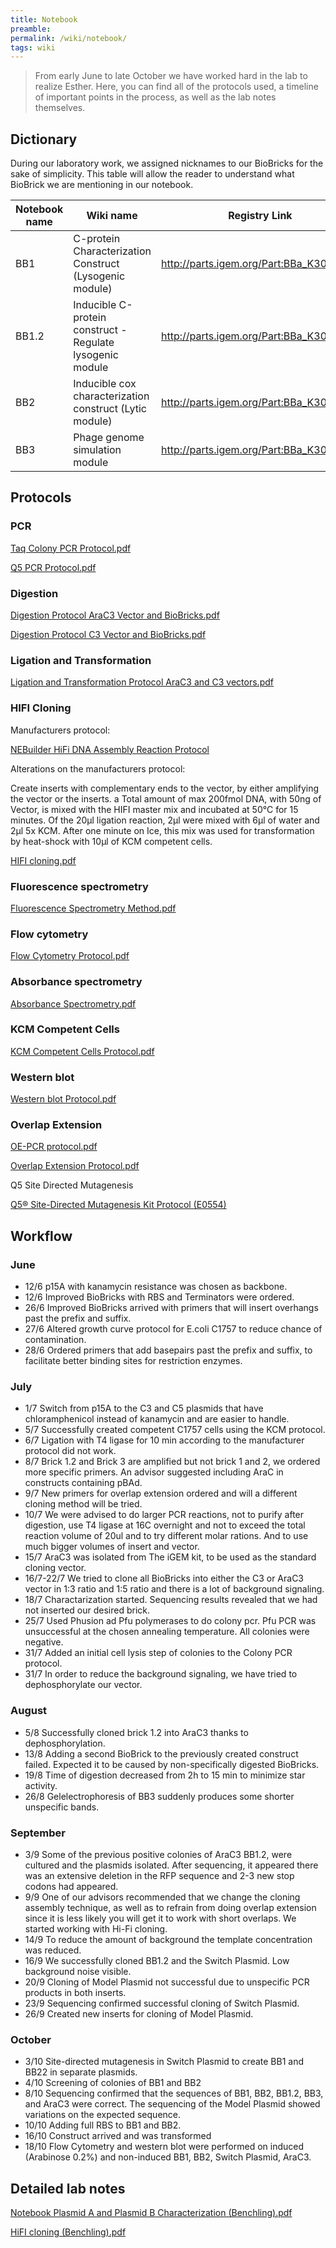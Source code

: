 ```yaml
---
title: Notebook
preamble:
permalink: /wiki/notebook/
tags: wiki
---
```


> From early June to late October we have worked hard in the lab to realize Esther. Here, you can find all of the protocols used, a timeline of important points in the process, as well as the lab notes themselves.

## Dictionary

During our laboratory work, we assigned nicknames to our BioBricks for the sake of simplicity. This table will allow the reader to understand what BioBrick we are mentioning in our notebook.

| Notebook name | Wiki name                                                 | Registry Link                           |
| ------------- | --------------------------------------------------------- | --------------------------------------- |
| BB1           | C-protein Characterization Construct (Lysogenic module)   | http://parts.igem.org/Part:BBa_K3024004 |
| BB1.2         | Inducible C-protein construct - Regulate lysogenic module | http://parts.igem.org/Part:BBa_K3024009 |
| BB2           | Inducible cox characterization construct (Lytic module)   | http://parts.igem.org/Part:BBa_K3024011 |
| BB3           | Phage genome simulation module                            | http://parts.igem.org/Part:BBa_K3024012 |

## Protocols

### PCR

[Taq Colony PCR Protocol.pdf](https://2019.igem.org/wiki/images/1/10/T--Stockholm--Taq_Colony_PCR_Protocol.pdf)

[Q5 PCR Protocol.pdf](https://2019.igem.org/wiki/images/1/1f/T--Stockholm--Q5_PCR_Protocol.pdf)

### Digestion

[Digestion Protocol AraC3 Vector and BioBricks.pdf](https://2019.igem.org/wiki/images/9/94/T--Stockholm--Digestion_Protocol_AraC3_Vector_and_BioBricks.pdf)

[Digestion Protocol C3 Vector and BioBricks.pdf](https://2019.igem.org/wiki/images/e/eb/T--Stockholm--Digestion_Protocol_C3_Vector_and_BioBricks.pdf)

### Ligation and Transformation

[Ligation and Transformation Protocol AraC3 and C3 vectors.pdf](https://2019.igem.org/wiki/images/7/70/T--Stockholm--Ligation_and_Transformation_Protocol_AraC3_and_C3_vectors.pdf)

### HIFI Cloning

Manufacturers protocol:

[NEBuilder HiFi DNA Assembly Reaction Protocol](https://international.neb.com/protocols/2014/11/26/nebuilder-hifi-dna-assembly-reaction-protocol)

Alterations on the manufacturers protocol:

Create inserts with complementary ends to the vector, by either amplifying the vector or the inserts. a Total amount of max 200fmol DNA, with 50ng of Vector, is mixed with the HIFI master mix and incubated at 50°C for 15 minutes. Of the 20µl ligation reaction, 2µl were mixed with 6µl of water and 2µl 5x KCM. After one minute on Ice, this mix was used for transformation by heat-shock with 10µl of KCM competent cells.

[HIFI cloning.pdf](https://2019.igem.org/wiki/images/0/04/T--Stockholm--HIFI_cloning.pdf)

### Fluorescence spectrometry

[Fluorescence Spectrometry Method.pdf](https://2019.igem.org/wiki/images/c/c6/T--Stockholm--Fluorescence_Spectrometry_Method.pdf)

### Flow cytometry

[Flow Cytometry Protocol.pdf](https://2019.igem.org/wiki/images/7/73/T--Stockholm--Flow_Cytometry_Protocol.pdf)

### Absorbance spectrometry

[Absorbance Spectrometry.pdf](https://2019.igem.org/wiki/images/4/47/T--Stockholm--Absorbance_Spectrometry.pdf)

### KCM Competent Cells

[KCM Competent Cells Protocol.pdf](https://2019.igem.org/wiki/images/7/75/T--Stockholm--KCM_Competent_Cells_Protocol.pdf)

### Western blot

[Western blot Protocol.pdf](https://2019.igem.org/wiki/images/0/0b/T--Stockholm--Western_Blot.pdf)

### Overlap Extension

[OE-PCR protocol.pdf](https://2019.igem.org/wiki/images/3/3b/T--Stockholm--OE-PCR_protocol.pdf)

[Overlap Extension Protocol.pdf](https://2019.igem.org/wiki/images/6/69/T--Stockholm--Overlap_Extension_Protocol.pdf)

Q5 Site Directed Mutagenesis

[Q5® Site-Directed Mutagenesis Kit Protocol (E0554)](https://international.neb.com/protocols/2013/01/26/q5-site-directed-mutagenesis-kit-protocol-e0554)

## Workflow

### June

-   12/6 p15A with kanamycin resistance was chosen as backbone.
-   12/6 Improved BioBricks with RBS and Terminators were ordered.
-   26/6 Improved BioBricks arrived with primers that will insert overhangs past the prefix and suffix.
-   27/6 Altered growth curve protocol for E.coli C1757 to reduce chance of contamination.
-   28/6 Ordered primers that add basepairs past the prefix and suffix, to facilitate better binding sites for restriction enzymes.

### July

-   1/7 Switch from p15A to the C3 and C5 plasmids that have chloramphenicol instead of kanamycin and are easier to handle.
-   5/7 Successfully created competent C1757 cells using the KCM protocol.
-   6/7 Ligation with T4 ligase for 10 min according to the manufacturer protocol did not work.
-   8/7 Brick 1.2 and Brick 3 are amplified but not brick 1 and 2, we ordered more specific primers. An advisor suggested including AraC in constructs containing pBAd.
-   9/7 New primers for overlap extension ordered and will a different cloning method will be tried.
-   10/7 We were advised to do larger PCR reactions, not to purify after digestion, use T4 ligase at 16C overnight and not to exceed the total reaction volume of 20ul and to try different molar rations. And to use much bigger volumes of insert and vector.
-   15/7 AraC3 was isolated from The iGEM kit, to be used as the standard cloning vector.
-   16/7-22/7 We tried to clone all BioBricks into either the C3 or AraC3 vector in 1:3 ratio and 1:5 ratio and there is a lot of background signaling.
-   18/7 Charactarization started. Sequencing results revealed that we had not inserted our desired brick.
-   25/7 Used Phusion ad Pfu polymerases to do colony pcr. Pfu PCR was unsuccessful at the chosen annealing temperature. All colonies were negative.
-   31/7 Added an initial cell lysis step of colonies to the Colony PCR protocol.
-   31/7 In order to reduce the background signaling, we have tried to dephosphorylate our vector.

### August

-   5/8 Successfully cloned brick 1.2 into AraC3 thanks to dephosphorylation.
-   13/8 Adding a second BioBrick to the previously created construct failed. Expected it to be caused by non-specifically digested BioBricks.
-   19/8 Time of digestion decreased from 2h to 15 min to minimize star activity.
-   26/8 Gelelectrophoresis of BB3 suddenly produces some shorter unspecific bands.

### September

-   3/9 Some of the previous positive colonies of AraC3 BB1.2, were cultured and the plasmids isolated. After sequencing, it appeared there was an extensive deletion in the RFP sequence and 2-3 new stop codons had appeared.
-   9/9 One of our advisors recommended that we change the cloning assembly technique, as well as to refrain from doing overlap extension since it is less likely you will get it to work with short overlaps. We started working with Hi-Fi cloning.
-   14/9 To reduce the amount of background the template concentration was reduced.
-   16/9 We successfully cloned BB1.2 and the Switch Plasmid. Low background noise visible.
-   20/9 Cloning of Model Plasmid not successful due to unspecific PCR products in both inserts.
-   23/9 Sequencing confirmed successful cloning of Switch Plasmid.
-   26/9 Created new inserts for cloning of Model Plasmid.

### October

-   3/10 Site-directed mutagenesis in Switch Plasmid to create BB1 and BB22 in separate plasmids.
-   4/10 Screening of colonies of BB1 and BB2
-   8/10 Sequencing confirmed that the sequences of BB1, BB2, BB1.2, BB3, and AraC3 were correct. The sequencing of the Model Plasmid showed variations on the expected sequence.
-   10/10 Adding full RBS to BB1 and BB2.
-   16/10 Construct arrived and was transformed
-   18/10 Flow Cytometry and western blot were performed on induced (Arabinose 0.2%) and non-induced BB1, BB2, Switch Plasmid, AraC3.

## Detailed lab notes

[Notebook Plasmid A and Plasmid B Characterization (Benchling).pdf](https://2019.igem.org/wiki/images/8/8e/T--Stockholm--notebook-plasmid-a-and-plasmid-b-characterization.pdf)

[HiFI cloning (Benchling).pdf](https://2019.igem.org/wiki/images/3/31/T--Stockholm--notebook-hifi-cloning.pdf)
